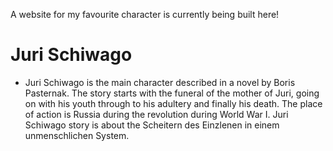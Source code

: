 A website for my favourite character is currently being built here!
# Juri Schiwago
* Juri Schiwago is the main character described in a novel by Boris Pasternak. The story starts with the funeral of the mother of Juri, going on with his youth through to his adultery and finally his death. The place of action is Russia during the revolution during World War I. Juri Schiwago story is about the Scheitern des Einzlenen in einem unmenschlichen System.